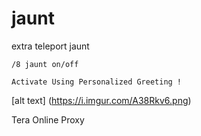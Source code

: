 # jaunt
extra teleport jaunt

```
/8 jaunt on/off

Activate Using Personalized Greeting !
```
[alt text] (https://i.imgur.com/A38Rkv6.png)

Tera Online Proxy 
